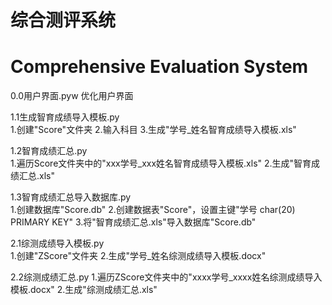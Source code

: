 # 综合测评系统
# Comprehensive Evaluation System


0.0用户界面.pyw
优化用户界面

1.1生成智育成绩导入模板.py	
1.创建"Score"文件夹
2.输入科目
3.生成"学号_姓名智育成绩导入模板.xls"

1.2智育成绩汇总.py	
1.遍历Score文件夹中的"xxx学号_xxx姓名智育成绩导入模板.xls"
2.生成"智育成绩汇总.xls"

1.3智育成绩汇总导入数据库.py	
1.创建数据库"Score.db"
2.创建数据表"Score"，设置主键"学号 char(20) PRIMARY KEY"
3.将"智育成绩汇总.xls"导入数据库"Score.db"

2.1综测成绩导入模板.py	
1.创建"ZScore"文件夹
2.生成"学号_姓名综测成绩导入模板.docx"

2.2综测成绩汇总.py
1.遍历ZScore文件夹中的"xxxx学号_xxxx姓名综测成绩导入模板.docx"
2.生成"综测成绩汇总.xls"
